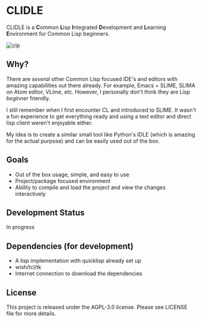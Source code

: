 # CLIDLE
CLIDLE is a **C**ommon **L**isp **I**ntegrated **D**evelopment and **L**earning **E**nvironment
for Common Lisp beginners.

![clp](https://user-images.githubusercontent.com/24475030/74314672-cd2bbd00-4db0-11ea-86cb-9f5f79fdc16d.png)

## Why?
There are *several* other Common Lisp focused IDE's and editors with amazing capabilities out there
already. For example, Emacs + SLIME, SLIMA on Atom editor, VLime, etc. However, I personally don't
think they are Lisp *beginner* friendly.

I still remember when I first encounter CL and introduced to SLIME. It wasn't
a fun experience to get everything ready and using a text editor and direct lisp client weren't
enjoyable either.

My idea is to create a similar small tool like Python's IDLE (which is amazing for the actual purpose)
and can be easily used out of the box.

## Goals
- Out of the box usage, simple, and easy to use
- Project/package focused environment
- Ability to compile and load the project and view
the changes interactively

## Development Status
In progress

## Dependencies (for development)
* A lisp implementation with quicklisp already set up
* wish/tcl/tk
* Internet connection to download the dependencies

## License
This project is released under the AGPL-3.0 license.
Please see LICENSE file for more details.
